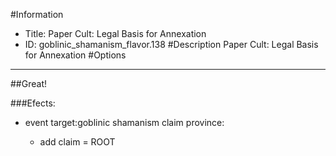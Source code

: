 #Information
 - Title: Paper Cult: Legal Basis for Annexation
 - ID: goblinic_shamanism_flavor.138
#Description
Paper Cult: Legal Basis for Annexation
#Options

___
##Great!

###Efects:<ul><li>event target:goblinic shamanism claim province:</li><ul><li>add claim = ROOT</li></ul></ul>

